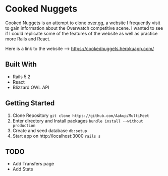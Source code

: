# Cooked Nuggets

Cooked Nuggets is an attempt to clone [over.gg](https://www.over.gg/), a website I frequently visit to gain information about the Overwatch competitive scene.  I wanted to see if I could replicate some of the features of the website as well as practice more Rails and React.

Here is a link to the website --> https://cookednuggets.herokuapp.com/

## Built With

* Rails 5.2
* React
* Blizzard OWL API

## Getting Started

1. Clone Repository  ```git clone https://github.com/Aakup/MultiMeet```
3. Enter directory and Install packages ```bundle install --without production```
4. Create and seed database ```db:setup```
5. Start app on http://localhost:3000 ```rails s```

## TODO

* Add Transfers page
* Add Stats
